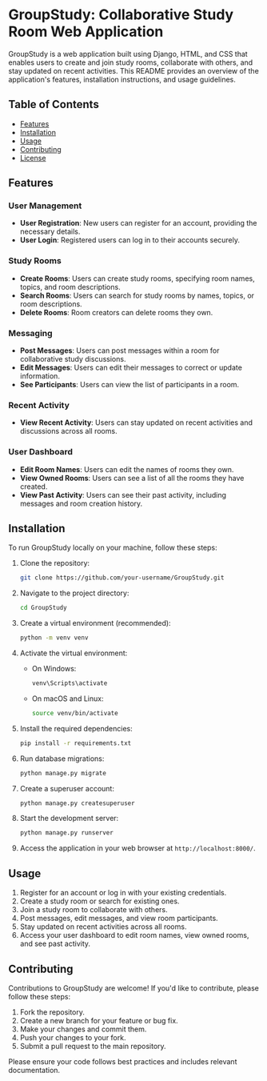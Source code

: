 
# GroupStudy: Collaborative Study Room Web Application

GroupStudy is a web application built using Django, HTML, and CSS that enables users to create and join study rooms, collaborate with others, and stay updated on recent activities. This README provides an overview of the application's features, installation instructions, and usage guidelines.

## Table of Contents

- [Features](#features)
- [Installation](#installation)
- [Usage](#usage)
- [Contributing](#contributing)
- [License](#license)

## Features

### User Management

- **User Registration**: New users can register for an account, providing the necessary details.
- **User Login**: Registered users can log in to their accounts securely.

### Study Rooms

- **Create Rooms**: Users can create study rooms, specifying room names, topics, and room descriptions.
- **Search Rooms**: Users can search for study rooms by names, topics, or room descriptions.
- **Delete Rooms**: Room creators can delete rooms they own.

### Messaging

- **Post Messages**: Users can post messages within a room for collaborative study discussions.
- **Edit Messages**: Users can edit their messages to correct or update information.
- **See Participants**: Users can view the list of participants in a room.

### Recent Activity

- **View Recent Activity**: Users can stay updated on recent activities and discussions across all rooms.

### User Dashboard

- **Edit Room Names**: Users can edit the names of rooms they own.
- **View Owned Rooms**: Users can see a list of all the rooms they have created.
- **View Past Activity**: Users can see their past activity, including messages and room creation history.

## Installation

To run GroupStudy locally on your machine, follow these steps:

1. Clone the repository:

   ```bash
   git clone https://github.com/your-username/GroupStudy.git
   ```

2. Navigate to the project directory:

   ```bash
   cd GroupStudy
   ```

3. Create a virtual environment (recommended):

   ```bash
   python -m venv venv
   ```

4. Activate the virtual environment:

   - On Windows:

     ```bash
     venv\Scripts\activate
     ```

   - On macOS and Linux:

     ```bash
     source venv/bin/activate
     ```

5. Install the required dependencies:

   ```bash
   pip install -r requirements.txt
   ```

6. Run database migrations:

   ```bash
   python manage.py migrate
   ```

7. Create a superuser account:

   ```bash
   python manage.py createsuperuser
   ```

8. Start the development server:

   ```bash
   python manage.py runserver
   ```

9. Access the application in your web browser at `http://localhost:8000/`.

## Usage

1. Register for an account or log in with your existing credentials.
2. Create a study room or search for existing ones.
3. Join a study room to collaborate with others.
4. Post messages, edit messages, and view room participants.
5. Stay updated on recent activities across all rooms.
6. Access your user dashboard to edit room names, view owned rooms, and see past activity.

## Contributing

Contributions to GroupStudy are welcome! If you'd like to contribute, please follow these steps:

1. Fork the repository.
2. Create a new branch for your feature or bug fix.
3. Make your changes and commit them.
4. Push your changes to your fork.
5. Submit a pull request to the main repository.

Please ensure your code follows best practices and includes relevant documentation.

